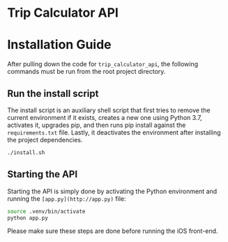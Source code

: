# Trip Calculator API

# Installation Guide

After pulling down the code for `trip_calculator_api`, the following commands must be run from the root project directory.

## Run the install script

The install script is an auxiliary shell script that first tries to remove the current environment if it exists, creates a new one using Python 3.7, activates it, upgrades pip, and then runs pip install against the `requirements.txt` file. Lastly, it deactivates the environment after installing the project dependencies.

```bash
./install.sh
```

## Starting the API

Starting the API is simply done by activating the Python environment and running the `[app.py](http://app.py)` file:

```bash
source .venv/bin/activate
python app.py
```

Please make sure these steps are done before running the iOS front-end.